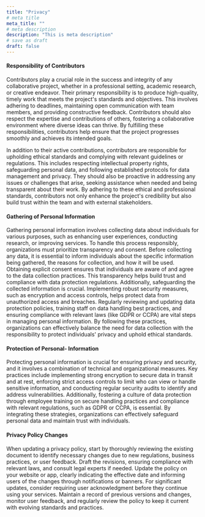```yaml
---
title: "Privacy"
# meta title
meta_title: ""
# meta description
description: "This is meta description"
# save as draft
draft: false
---
```

#### Responsibility of Contributors

Contributors play a crucial role in the success and integrity of any collaborative project, whether in a professional setting, academic research, or creative endeavor. Their primary responsibility is to produce high-quality, timely work that meets the project's standards and objectives. This involves adhering to deadlines, maintaining open communication with team members, and providing constructive feedback. Contributors should also respect the expertise and contributions of others, fostering a collaborative environment where diverse ideas can thrive. By fulfilling these responsibilities, contributors help ensure that the project progresses smoothly and achieves its intended goals.

In addition to their active contributions, contributors are responsible for upholding ethical standards and complying with relevant guidelines or regulations. This includes respecting intellectual property rights, safeguarding personal data, and following established protocols for data management and privacy. They should also be proactive in addressing any issues or challenges that arise, seeking assistance when needed and being transparent about their work. By adhering to these ethical and professional standards, contributors not only enhance the project's credibility but also build trust within the team and with external stakeholders.

#### Gathering of Personal Information

Gathering personal information involves collecting data about individuals for various purposes, such as enhancing user experiences, conducting research, or improving services. To handle this process responsibly, organizations must prioritize transparency and consent. Before collecting any data, it is essential to inform individuals about the specific information being gathered, the reasons for collection, and how it will be used. Obtaining explicit consent ensures that individuals are aware of and agree to the data collection practices. This transparency helps build trust and compliance with data protection regulations. Additionally, safeguarding the collected information is crucial. Implementing robust security measures, such as encryption and access controls, helps protect data from unauthorized access and breaches. Regularly reviewing and updating data protection policies, training staff on data handling best practices, and ensuring compliance with relevant laws (like GDPR or CCPA) are vital steps in managing personal information. By following these practices, organizations can effectively balance the need for data collection with the responsibility to protect individuals' privacy and uphold ethical standards.

#### Protection of Personal- Information

Protecting personal information is crucial for ensuring privacy and security, and it involves a combination of technical and organizational measures. Key practices include implementing strong encryption to secure data in transit and at rest, enforcing strict access controls to limit who can view or handle sensitive information, and conducting regular security audits to identify and address vulnerabilities. Additionally, fostering a culture of data protection through employee training on secure handling practices and compliance with relevant regulations, such as GDPR or CCPA, is essential. By integrating these strategies, organizations can effectively safeguard personal data and maintain trust with individuals.

#### Privacy Policy Changes

When updating a privacy policy, start by thoroughly reviewing the existing document to identify necessary changes due to new regulations, business practices, or user feedback. Draft the revisions, ensuring compliance with relevant laws, and consult legal experts if needed. Update the policy on your website or app, clearly indicating the effective date and informing users of the changes through notifications or banners. For significant updates, consider requiring user acknowledgment before they continue using your services. Maintain a record of previous versions and changes, monitor user feedback, and regularly review the policy to keep it current with evolving standards and practices.
